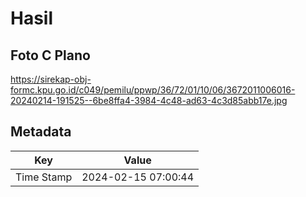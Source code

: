 # Hasil

## Foto C Plano

https://sirekap-obj-formc.kpu.go.id/c049/pemilu/ppwp/36/72/01/10/06/3672011006016-20240214-191525--6be8ffa4-3984-4c48-ad63-4c3d85abb17e.jpg


## Metadata

| Key        | Value               |
| ---------- | ------------------- |
| Time Stamp | 2024-02-15 07:00:44 |



